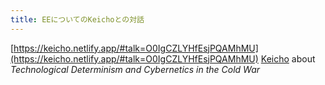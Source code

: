```yaml
---
title: EEについてのKeichoとの対話
---
```


[https://keicho.netlify.app/#talk=O0IgCZLYHfEsjPQAMhMU](https://keicho.netlify.app/#talk=O0IgCZLYHfEsjPQAMhMU)
[Keicho](Keicho.md) about *Technological Determinism and Cybernetics in the Cold War*

